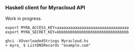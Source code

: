 ### Haskell client for Myracloud API 

Work in progress.

```console
export MYRA_ACCESS_KEY=aaaaaaaaaaaaaaaaaaaaaaaaaaaaaaaa
export MYRA_SECRET_KEY=bbbbbbbbbbbbbbbbbbbbbbbbbbbbbbbb

ghci -XOverloadedStrings Myracloud.hs
> myra_ $ ListDNSRecords "example.com"
```
